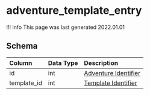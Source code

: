 # adventure_template_entry

!!! info
	This page was last generated 2022.01.01

## Schema

| Column | Data Type | Description |
| :--- | :--- | :--- |
| id | int | [Adventure Identifier](adventure_details.md) |
| template_id | int | [Template Identifier](adventure_template.md) |

